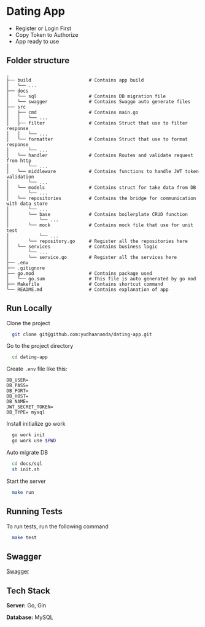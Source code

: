 
# Dating App
- Register or Login First
- Copy Token to Authorize
- App ready to use


## Folder structure

    .
    ├── build                     # Contains app build
    │   └── ...
    ├── docs                      
    │   └── sql                   # Contains DB migration file
    │   └── swagger               # Contains Swaggo auto generate files
    ├── src                       
    │   ├── cmd                   # Contains main.go
    │   │   └── ...
    │   ├── filter                # Contains Struct that use to filter response
    │   │   └── ...
    │   └── formatter             # Contains Struct that use to format response
    │       └── ...
    │   └── handler               # Contains Routes and validate request from http
    │       └── ...
    │   └── middleware            # Contains functions to handle JWT token validation
    │       └── ...
    │   └── models                # Contains struct for take data from DB
    │       └── ...
    │   └── repositories          # Contains the bridge for communication with data store
    │       └── ...
    │       └── base              # Contains boilerplate CRUD function
    │           └── ...           
    │       └── mock              # Contains mock file that use for unit test
    │           └── ...           
    │       └── repository.go     # Register all the repositories here
    │   └── services              # Contains business logic
    │       └── ...
    │       └── service.go        # Register all the services here
    ├── .env
    ├── .gitignore  
    ├── go.mod                    # Contains package used
    │   └── go.sum                # This file is auto generated by go mod
    ├── Makefile                  # Contains shortcut command
    └── README.md                 # Contains explanation of app
## Run Locally

Clone the project

```bash
  git clone git@github.com:yudhaananda/dating-app.git
```

Go to the project directory

```bash
  cd dating-app
```

Create `.env` file like this:

```shell
DB_USER=
DB_PASS=
DB_PORT=
DB_HOST=
DB_NAME=
JWT_SECRET_TOKEN=
DB_TYPE= mysql
```

Install initialize go work

```bash
  go work init
  go work use $PWD
```

Auto migrate DB

```bash
  cd docs/sql
  sh init.sh
```

Start the server

```bash
  make run
```


## Running Tests

To run tests, run the following command

```bash
  make test
```


## Swagger

[Swagger](localhost:8080/swagger/index.html)


## Tech Stack

**Server:** Go, Gin

**Database:** MySQL

